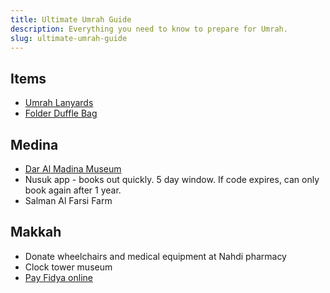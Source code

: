 ```yaml
---
title: Ultimate Umrah Guide
description: Everything you need to know to prepare for Umrah.
slug: ultimate-umrah-guide
---
```


## Items

- [Umrah Lanyards](https://www.themuslimjournalcompany.com/product/labbaik-umrah-dua-cards-black-lanyard/)
- [Folder Duffle Bag](https://www.amazon.com/Vomgomfom-Bag-Weekender-Compartment-Overnight-Waterproof/dp/B0986X2YBX/)

## Medina

- [Dar Al Madina Museum](https://madainproject.com/dar_al_madinah_museum)
- Nusuk app - books out quickly. 5 day window. If code expires, can only book again after 1 year.
- Salman Al Farsi Farm

## Makkah

- Donate wheelchairs and medical equipment at Nahdi pharmacy
- Clock tower museum
- [Pay Fidya online](https://www.adahi.org/en/pages/buyritual.aspx#/neworder)
